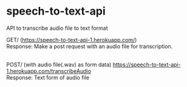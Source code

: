 # speech-to-text-api
API to transcribe audio file to text format

GET/ (https://speech-to-text-api-1.herokuapp.com/) <br>
Response: Make a post request with an audio file for transcription. <br><br>

POST/ (with audio file(.wav) as form data)  https://speech-to-text-api-1.herokuapp.com/transcribeAudio <br>
Response: Text form of audio file
